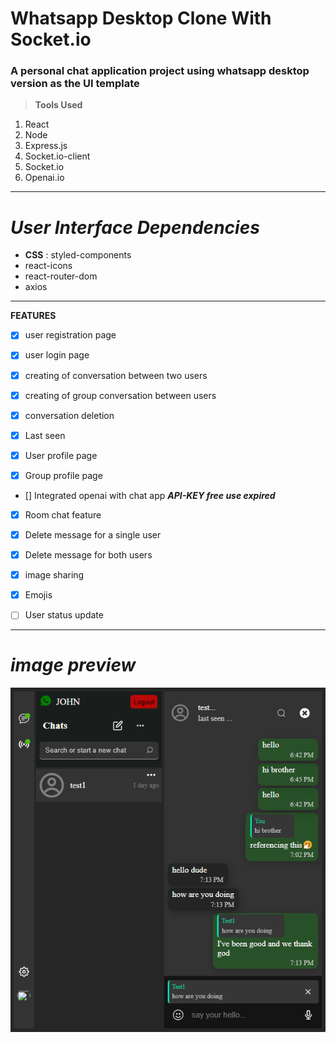 # Whatsapp Desktop Clone With Socket.io
### A personal chat application project using whatsapp desktop version as the UI template 

> **Tools Used**

1. React
1. Node
1. Express.js
1. Socket.io-client
1. Socket.io
1.  Openai.io
***
*User Interface Dependencies*
===
* **CSS** : styled-components
* react-icons
* react-router-dom
* axios
---
**FEATURES**

* [x] user registration page

* [x] user login page

* [x] creating of conversation between two users

* [x] creating of group conversation between users

* [x] conversation deletion

* [x] Last seen

* [x] User profile page

* [x] Group profile page

* [] Integrated openai with chat app  _**API-KEY free use expired**_

* [x] Room chat feature

* [x] Delete message for a single user

* [x] Delete message for both users

* [x] image sharing

* [x] Emojis

* [ ] User status update

***
*image preview*
===
![project preview](./src/assest/preview.png 'chat-application')